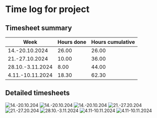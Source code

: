 # Time log for project

## Timesheet summary

| Week           | Hours done | Hours cumulative |
| -------------- | ---------- | ---------------- |
| 14.-20.10.2024 | 26.00      | 26.00            |
| 21.-27.10.2024 | 10.00      | 36.00            |
| 28.10.-3.11.2024  | 8.00       | 44.00            |
| 4.11.-10.11.2024 | 18.30  | 62.30 |

## Detailed timesheets

![14.-20.10.204](/Documentation/Timelogs/pictures/Toggl_Track_detailed_report_2024-10-14_2024-10-20-1.png)
![14.-20.10.204](/Documentation/Timelogs/pictures/Toggl_Track_detailed_report_2024-10-14_2024-10-20-2.png)
![14.-20.10.204](/Documentation/Timelogs/pictures/Toggl_Track_detailed_report_2024-10-14_2024-10-20-3.png)
![21.-27.20.204](/Documentation/Timelogs/pictures/Toggl_Track_detailed_report_2024-10-21_2024-10-27-1.png)
![21.-27.20.204](/Documentation/Timelogs/pictures/Toggl_Track_detailed_report_2024-10-21_2024-10-27-2.png)
![28.10.-3.11.2024](/Documentation/Timelogs/pictures/Näyttökuva%202024-11-05%20140218.png)
![4.11-10.11.2024](/Documentation/Timelogs/pictures/Näyttökuva%202024-11-12%20093524.png)
![4.11-10.11.2024](/Documentation/Timelogs/pictures/Näyttökuva%202024-11-12%20093604.png)
